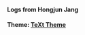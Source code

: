 #### Logs from Hongjun Jang
#### Theme: [TeXt Theme](https://github.com/kitian616/jekyll-TeXt-theme)
